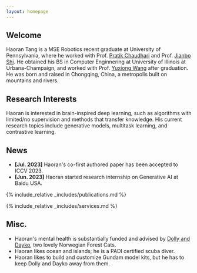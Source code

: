 ```yaml
---
layout: homepage
---
```


## Welcome

Haoran Tang is a MSE Robotics recent graduate at University of Pennsylvania, where he worked with Prof. [Pratik Chaudhari](https://pratikac.github.io/) and Prof. [Jianbo Shi](https://www.cis.upenn.edu/~jshi/). He obtained his BS in Computer Enginnering at University of Illinois at Urbana-Champaign, and worked with Prof. [Yuxiong Wang](https://yxw.web.illinois.edu/) after graduation. He was born and raised in Chongqing, China, a metropolis built on mountains and rivers.

## Research Interests

Haoran is interested in brain-inspired deep learning, such as algorithms with limited/no supervision and methods that transfer knowledge. His current research topics include generative models, multitask learning, and contrastive learning.

## News

- **[Jul. 2023]** Haoran's co-first authored paper has been accepted to ICCV 2023.
- **[Jun. 2023]** Haoran started research internship on Generative AI at Baidu USA.

{% include_relative _includes/publications.md %}

{% include_relative _includes/services.md %}

## Misc.

- Haoran's mental health is substantially funded and advised by [Dolly and Dayko](_includes/dollydayko.md), two lovely Norwegian Forest Cats.
- Haoran likes ocean and islands; he is a PADI certified scuba diver.
- Haoran likes to build and customize Gundam model kits, but he has to keep Dolly and Dayko away from them.
